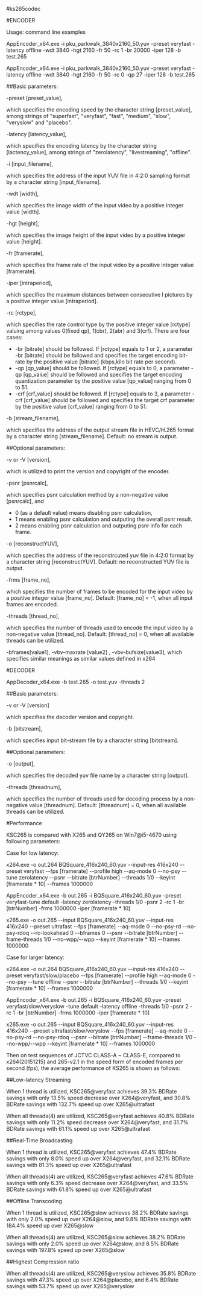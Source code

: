 #ks265codec

#ENCODER

Usage: command line examples

AppEncoder_x64.exe -i pku_parkwalk_3840x2160_50.yuv -preset veryfast -latency offline -wdt 3840 -hgt 2160 -fr 50 -rc 1 -br 20000 -iper 128 -b test.265

AppEncoder_x64.exe -i pku_parkwalk_3840x2160_50.yuv -preset veryfast -latency offline -wdt 3840 -hgt 2160 -fr 50 -rc 0 -qp 27 -iper 128 -b test.265
 
##Basic parameters:

-preset [preset_value], 

which specifies the encoding speed by the character string [preset_value], among strings of "superfast", "veryfast", "fast", "medium", "slow", "veryslow" and "placebo".

-latency [latency_value],

which specifies the encoding latency by the character string [lactency_value], among strings of "zerolatency", "livestreaming", "offline".

-i [input_filename], 

which specifies the address of the input YUV file in 4:2:0 sampling format by a character string [input_filename].

-wdt [width], 

which specifies the image width of the input video by a positive integer value [width]. 

-hgt [height], 

which specifies the image height of the input video by a positive integer value [height].

-fr [framerate], 

which specifies the frame rate of the input video by a positive integer value [framerate].

-iper [intraperiod], 

which specifies the maximum distances between consecutive I pictures by a positive integer value [intraperiod].

-rc [rctype], 

which specifies the rate control type by the positive integer value [rctype] valuing among values 0(fixed qp), 1(cbr), 2(abr) and 3(crf). There are four cases:
* -br [bitrate] should be followed. If [rctype] equals to 1 or 2, a parameter -br [bitrate] should be followed and specifies the target encoding bit-rate by the positive value [bitrate] (kbps,kilo bit rate per second). 
* -qp [qp_value] should be followed. If [rctype] equals to 0, a parameter -qp [qp_value] should be followed and specifies the target encoding quantization parameter by the positive value [qp_value] ranging from 0 to 51. 
* -crf [crf_value] should be followed. If [rctype] equals to 3, a parameter -crf [crf_value] should be followed and specifies the target crf parameter by the positive value [crf_value] ranging from 0 to 51. 

-b [stream_filename], 

which specifies the address of the output stream file in HEVC/H.265 format by a character string [stream_filename]. Default: no stream is output.


##Optional parameters:

-v or -V [version],

which is utilized to print the version and copyright of the encoder.

-psnr [psnrcalc],

which specifies psnr calculation method by a non-negative value [psnrcalc], and
* 0 (as a default value) means disabling psnr calculation,
* 1 means enabling psnr calculation and outputing the overall psnr result. 
* 2 means enabling psnr calculation and outputing psnr info for each frame.

-o [reconstructYUV], 

which specifies the address of the reconstrcuted yuv file in 4:2:0 format by a character string [reconstructYUV]. Default: no reconstructed YUV file is output.

-frms [frame_no], 

which specifies the number of frames to be encoded for the input video by a positive integer value [frame_no]. Default: [frame_no] = -1, when all input frames are encoded.

-threads [thread_no], 

which specifies the number of threads used to encode the input video by a non-negative value [thread_no]. Default: [thread_no] = 0, when all available threads can be utilized.

-bframes[value1], -vbv-maxrate [value2] , -vbv-bufsize[value3],
which specifies similar meanings as similar values defined in x264

#DECODER

AppDecoder_x64.exe -b test.265 -o test.yuv -threads 2

##Basic parameters:

-v or -V [version]

which specifies the decoder version and copyright.

-b [bitstream],

which specifies input bit-stream file by a character string [bitstream].


##Optional parameters:

-o [output],

which specifies the decoded yuv file name by a character string [output].

-threads [threadnum],

which specifies the number of threads used for decoding process by a non-negative value [threadnum]. Default: [threadnum] = 0, when all available threads can be utilized.


#Performance

KSC265 is compared with X265 and QY265 on Win7@i5-4670 using following parameters:

Case for low latency:

x264.exe -o out.264 BQSquare_416x240_60.yuv --input-res 416x240 --preset veryfast --fps [framerate] --profile high --aq-mode 0 --no-psy --tune zerolatency  --psnr  --bitrate [btrNumber] --threads 1/0 --keyint [framerate * 10] --frames 1000000

AppEncoder_x64.exe -b out.265 -i BQSquare_416x240_60.yuv -preset veryfast-tune default -latency  zerolatency -threads 1/0 -psnr 2 -rc 1 -br [btrNumber] -frms 1000000 -iper [framerate * 10]

x265.exe -o out.265 --input BQSquare_416x240_60.yuv --input-res 416x240 --preset ultrafast --fps [framerate] --aq-mode 0 --no-psy-rd --no-psy-rdoq --rc-lookahead 0 --bframes 0  --psnr  --bitrate [btrNumber] --frame-threads 1/0 --no-wpp/--wpp --keyint [framerate * 10] --frames 1000000

Case for larger latency:

x264.exe -o out.264 BQSquare_416x240_60.yuv --input-res 416x240 --preset veryfast/slow/placebo --fps [framerate] --profile high --aq-mode 0 --no-psy --tune offline  --psnr  --bitrate [btrNumber] --threads 1/0 --keyint [framerate * 10] --frames 1000000

AppEncoder_x64.exe -b out.265 -i BQSquare_416x240_60.yuv -preset veryfast/slow/veryslow -tune default -latency  offline -threads 1/0 -psnr 2 -rc 1 -br [btrNumber] -frms 1000000 -iper [framerate * 10]

x265.exe -o out.265 --input BQSquare_416x240_60.yuv --input-res 416x240 --preset ultrafast/slow/veryslow --fps [framerate] --aq-mode 0 --no-psy-rd --no-psy-rdoq  --psnr  --bitrate [btrNumber] --frame-threads 1/0 --no-wpp/--wpp --keyint [framerate * 10] --frames 1000000

Then on test sequences of JCTVC CLASS-A ~ CLASS-E, compared to x264(20151215) and 265-v2.1 in the speed form of encoded frames per second (fps), the average performance of KS265 is shown as follows:


##Low-latency Streaming

When 1 thread is utilized, KSC265@veryfast achieves 39.3% BDRate savings with only 13.5% speed decrease over X264@veryfast, and 30.8% BDRate savings with 132.7% speed up over X265@ultrafast

When all threads(4) are utilized, KSC265@veryfast achieves 40.8% BDRate savings with only 11.2% speed decrease over X264@veryfast, and 31.7% BDRate savings with 61.1% speed up over X265@ultrafast


##Real-Time Broadcasting

When 1 thread is utilized, KSC265@veryfast achieves 47.4% BDRate savings with only 8.0% speed up over X264@veryfast, and 32.1% BDRate savings with 81.3% speed up over X265@ultrafast

When all threads(4) are utilized, KSC265@veryfast achieves 47.6% BDRate savings with only 6.3% speed decrease over X264@veryfast, and 33.5% BDRate savings with 61.8% speed up over X265@ultrafast


##Offline Transcoding

When 1 thread is utilized, KSC265@slow achieves 38.2% BDRate savings with only 2.0% speed up over X264@slow, and 9.8% BDRate savings with 184.4% speed up over X265@slow

When all threads(4) are utilized, KSC265@slow achieves 38.2% BDRate savings with only 2.0% speed up over X264@slow, and 8.5% BDRate savings with 197.8% speed up over X265@slow


##Highest Compression ratio

When all threads(4) are utilized, KSC265@veryslow achieves 35.8% BDRate savings with 47.3% speed up over X264@placebo, and 6.4% BDRate savings with 53.7% speed up over X265@veryslow
